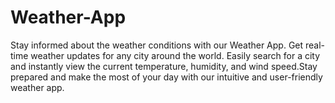 # Weather-App
Stay informed about the weather conditions with our Weather App. Get real-time weather updates for any city around the world. Easily search for a city and instantly view the current temperature, humidity, and wind speed.Stay prepared and make the most of your day with our intuitive and user-friendly weather app.  
